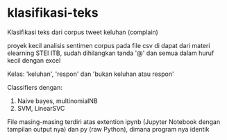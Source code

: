 # klasifikasi-teks
Klasifikasi teks dari corpus tweet keluhan (complain)

proyek kecil analisis sentimen
corpus pada file csv di dapat dari materi elearning STEI ITB, sudah dihilangkan tanda '@' dan semua dalam huruf kecil dengan excel

Kelas: 'keluhan', 'respon' dan 'bukan keluhan atau respon'

Classifiers dengan:
1. Naive bayes, multinomialNB
2. SVM, LinearSVC

File masing-masing terdiri atas extention ipynb (Jupyter Notebook dengan tampilan output nya) dan py (raw Python), dimana program nya identik
